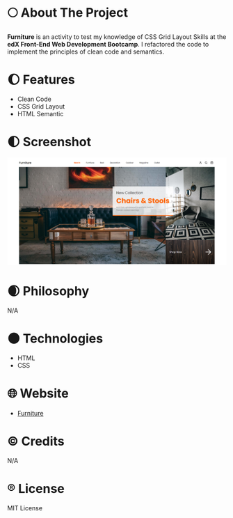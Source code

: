 # :full_moon: About The Project

**Furniture** is an activity to test my knowledge of CSS Grid Layout Skills at the **edX Front-End Web Development Bootcamp**. I refactored the code to implement the principles of clean code and semantics.

# :waxing_gibbous_moon: Features

- Clean Code
- CSS Grid Layout
- HTML Semantic

# :first_quarter_moon: Screenshot

![screenshot of the furniture webpage](./assets/images/screenshot.png)

# :waxing_crescent_moon: Philosophy

N/A

# :new_moon: Technologies

- HTML
- CSS

# :globe_with_meridians: Website

- [Furniture](https://whybruno.github.io/furniture-page)

# :copyright: Credits

N/A

# :registered: License

MIT License